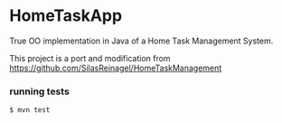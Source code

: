 # HomeTaskApp

True OO implementation in Java of a Home Task Management System.

This project is a port and modification from https://github.com/SilasReinagel/HomeTaskManagement

### running tests

```
$ mvn test
```
